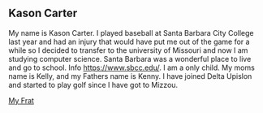 ## Kason Carter

My name is Kason Carter. I played baseball  at Santa Barbara City College last year and had an injury that would have put me out of the game for a while so I decided to transfer to the university of Missouri and now I am studying computer science.
Santa Barbara was a wonderful place to live and go to school.
Info https://www.sbcc.edu/.
I am a only child.  My moms name is Kelly, and my Fathers name is Kenny.
I have joined Delta Upislon and started to play golf since I have got to Mizzou.


[My Frat](frat.md)
